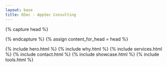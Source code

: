 ```yaml
---
layout: base
title: 8Sec - AppSec Consulting
---
```


{% capture head %}
  <!-- optional meta/SEO -->
{% endcapture %}
{% assign content_for_head = head %}

{% include hero.html %}
{% include why.html %}
{% include services.html %}
{% include contact.html %}
{% include showcase.html %}
{% include tools.html %}
